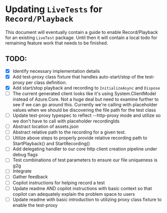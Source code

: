 # Updating `LiveTests` for `Record/Playback`

This document will eventually contain a guide to enable Record/Playback for an existing `LiveTest` package. Until then it will contain a local todo for remaining feature work that needs to be finished.

## TODO:

- [x] Identify necessary implementation details
- [x] Add test-proxy class fixture that handles auto-start/stop of the test-proxy per class definition.
- [x] Add start/stop playback and recording to `InitializeAsync` and `Dispose`
- [ ] The current generated client looks like it's using System.ClientModel instead of Azure.Core. Not a huge deal but need to examine further
      to see if we can go around this. Currently we're calling with placeholder values when we should be discovering the file path for the test class
- [ ] Update test-proxy typespec to reflect --http-proxy mode and utilize so we don't have to call with placeholder recordingIds
- [ ] Abstract location of assets.json
- [ ] Abstract relative path to the recording for a given test.
- [ ] Utilize above steps to properly provide relative recording path to StartPlayback() and StartRecording()
- [ ] Add delegating handler to our core http client creation pipeline under debug flags
- [ ] Test combinations of test parameters to ensure our file uniqueness is g2g
- [ ] Integrate
- [ ] Gather feedback
- [ ] Copilot instructions for helping record a test
- [ ] Update readme AND copilot instructions with basic context so that copilot can adequately explain the problem space to users
- [ ] Update readme with basic introduction to utilizing proxy class fixture to enable the test-proxy
